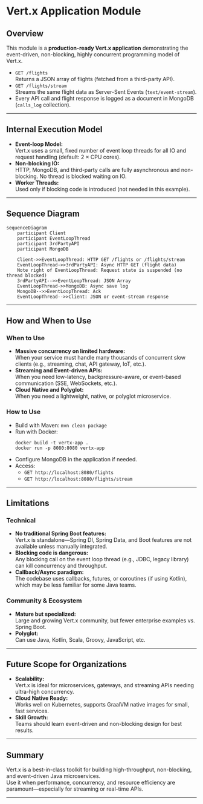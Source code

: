 # Vert.x Application Module

## Overview

This module is a **production-ready Vert.x application** demonstrating the event-driven, non-blocking, highly concurrent programming model of Vert.x.

- `GET /flights`  
  Returns a JSON array of flights (fetched from a third-party API).
- `GET /flights/stream`  
  Streams the same flight data as Server-Sent Events (`text/event-stream`).
- Every API call and flight response is logged as a document in MongoDB (`calls_log` collection).

---

## Internal Execution Model

- **Event-loop Model:**  
  Vert.x uses a small, fixed number of event loop threads for all IO and request handling (default: 2 × CPU cores).
- **Non-blocking IO:**  
  HTTP, MongoDB, and third-party calls are fully asynchronous and non-blocking. No thread is blocked waiting on IO.
- **Worker Threads:**  
  Used only if blocking code is introduced (not needed in this example).

---

## Sequence Diagram

```mermaid
sequenceDiagram
    participant Client
    participant EventLoopThread
    participant 3rdPartyAPI
    participant MongoDB

    Client->>EventLoopThread: HTTP GET /flights or /flights/stream
    EventLoopThread->>3rdPartyAPI: Async HTTP GET (flight data)
    Note right of EventLoopThread: Request state is suspended (no thread blocked)
    3rdPartyAPI-->>EventLoopThread: JSON Array
    EventLoopThread->>MongoDB: Async save log
    MongoDB-->>EventLoopThread: Ack
    EventLoopThread-->>Client: JSON or event-stream response
```

---

## How and When to Use

### When to Use

- **Massive concurrency on limited hardware:**  
  When your service must handle many thousands of concurrent slow clients (e.g., streaming, chat, API gateway, IoT, etc.).
- **Streaming and Event-driven APIs:**  
  When you need low-latency, backpressure-aware, or event-based communication (SSE, WebSockets, etc.).
- **Cloud Native and Polyglot:**  
  When you need a lightweight, native, or polyglot microservice.

### How to Use

- Build with Maven: `mvn clean package`
- Run with Docker:  
  ```
  docker build -t vertx-app .
  docker run -p 8080:8080 vertx-app
  ```
- Configure MongoDB in the application if needed.
- Access:
  - `GET http://localhost:8080/flights`
  - `GET http://localhost:8080/flights/stream`

---

## Limitations

### Technical

- **No traditional Spring Boot features:**  
  Vert.x is standalone—Spring DI, Spring Data, and Boot features are not available unless manually integrated.
- **Blocking code is dangerous:**  
  Any blocking call on the event loop thread (e.g., JDBC, legacy library) can kill concurrency and throughput.
- **Callback/Async paradigm:**  
  The codebase uses callbacks, futures, or coroutines (if using Kotlin), which may be less familiar for some Java teams.

### Community & Ecosystem

- **Mature but specialized:**  
  Large and growing Vert.x community, but fewer enterprise examples vs. Spring Boot.
- **Polyglot:**  
  Can use Java, Kotlin, Scala, Groovy, JavaScript, etc.

---

## Future Scope for Organizations

- **Scalability:**  
  Vert.x is ideal for microservices, gateways, and streaming APIs needing ultra-high concurrency.
- **Cloud Native Ready:**  
  Works well on Kubernetes, supports GraalVM native images for small, fast services.
- **Skill Growth:**  
  Teams should learn event-driven and non-blocking design for best results.

---

## Summary

Vert.x is a best-in-class toolkit for building high-throughput, non-blocking, and event-driven Java microservices.  
Use it when performance, concurrency, and resource efficiency are paramount—especially for streaming or real-time APIs.

---